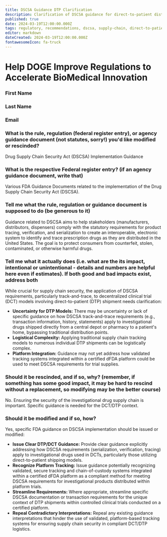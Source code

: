 ```yaml
---
title: DSCSA Guidance DTP Clarification
description: Clarification of DSCSA guidance for direct-to-patient distribution in dFDA trials
published: true
date: 2024-03-19T12:00:00.000Z
tags: regulatory, recommendations, dscsa, supply-chain, direct-to-patient
editor: markdown
dateCreated: 2024-03-19T12:00:00.000Z
fontawesomeIcon: fa-truck
---
```


# Help DOGE Improve Regulations to Accelerate BioMedical Innovation

### First Name

### Last Name

### Email

### What is the rule, regulation (federal register entry), or agency guidance document (not statutes, sorry!) you'd like modified or rescinded?

Drug Supply Chain Security Act (DSCSA) Implementation Guidance

### What is the respective Federal register entry? (if an agency guidance document, write that)

Various FDA Guidance Documents related to the implementation of the Drug Supply Chain Security Act (DSCSA).

### Tell me what the rule, regulation or guidance document is supposed to do (be generous to it)

Guidance related to DSCSA aims to help stakeholders (manufacturers, distributors, dispensers) comply with the statutory requirements for product tracing, verification, and serialization to create an interoperable, electronic system to identify and trace prescription drugs as they are distributed in the United States. The goal is to protect consumers from counterfeit, stolen, contaminated, or otherwise harmful drugs.

### Tell me what it actually does (i.e. what are the its impact, intentional or unintentional - details and numbers are helpful here even if estimates). If both good and bad impacts exist, address both

While crucial for supply chain security, the application of DSCSA requirements, particularly track-and-trace, to decentralized clinical trial (DCT) models involving direct-to-patient (DTP) shipment needs clarification:

* **Uncertainty for DTP Models:** There may be uncertainty or lack of specific guidance on how DSCSA track-and-trace requirements (e.g., transaction information, history, statements) apply to investigational drugs shipped directly from a central depot or pharmacy to a patient's home, bypassing traditional distribution points.
* **Logistical Complexity:** Applying traditional supply chain tracking models to numerous individual DTP shipments can be logistically complex.
* **Platform Integration:** Guidance may not yet address how validated tracking systems integrated within a certified dFDA platform could be used to meet DSCSA requirements for trial supplies.

### Should it be rescinded, and if so, why? (remember, if something has some good impact, it may be hard to rescind without a replacement, so modifying may be the better course)

No. Ensuring the security of the investigational drug supply chain is important. Specific guidance is needed for the DCT/DTP context.

### Should it be modified and if so, how?

Yes, specific FDA guidance on DSCSA implementation should be issued or modified:

* **Issue Clear DTP/DCT Guidance:** Provide clear guidance explicitly addressing how DSCSA requirements (serialization, verification, tracing) apply to investigational drugs used in DCTs, particularly those utilizing direct-to-patient shipping models.
* **Recognize Platform Tracking:** Issue guidance potentially recognizing validated, secure tracking and chain-of-custody systems integrated within a certified dFDA platform as a compliant method for meeting DSCSA requirements for investigational products distributed within platform trials.
* **Streamline Requirements:** Where appropriate, streamline specific DSCSA documentation or transaction requirements for the unique context of DTP shipments within controlled clinical trials conducted on a certified platform.
* **Repeal Contradictory Interpretations:** Repeal any existing guidance interpretations that hinder the use of validated, platform-based tracking systems for ensuring supply chain security in compliant DCT/DTP logistics.
